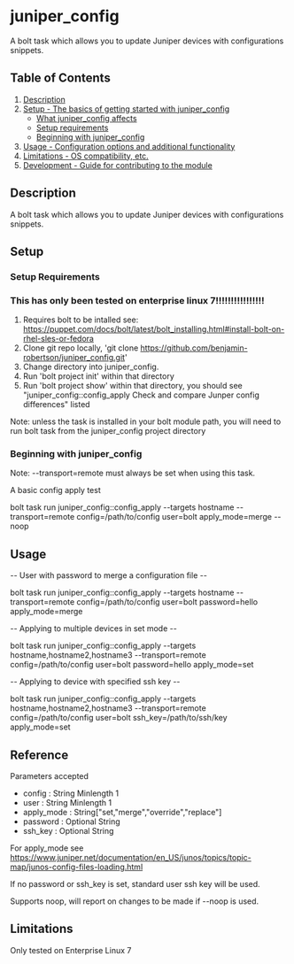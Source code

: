 # juniper_config

A bolt task which allows you to update Juniper devices with configurations snippets.

## Table of Contents

1. [Description](#description)
1. [Setup - The basics of getting started with juniper_config](#setup)
    * [What juniper_config affects](#what-juniper_config-affects)
    * [Setup requirements](#setup-requirements)
    * [Beginning with juniper_config](#beginning-with-juniper_config)
1. [Usage - Configuration options and additional functionality](#usage)
1. [Limitations - OS compatibility, etc.](#limitations)
1. [Development - Guide for contributing to the module](#development)

## Description

A bolt task which allows you to update Juniper devices with configurations snippets.

## Setup

### Setup Requirements

### This has only been tested on enterprise linux 7!!!!!!!!!!!!!!!!

1. Requires bolt to be intalled see: https://puppet.com/docs/bolt/latest/bolt_installing.html#install-bolt-on-rhel-sles-or-fedora
2. Clone git repo locally, 'git clone https://github.com/benjamin-robertson/juniper_config.git'
3. Change directory into juniper_config. 
4. Run 'bolt project init' within that directory
5. Run 'bolt project show' within that directory, you should see "juniper_config::config_apply   Check and compare Junper config differences" listed

Note: unless the task is installed in your bolt module path, you will need to run bolt task from the juniper_config project directory

### Beginning with juniper_config

Note: --transport=remote must always be set when using this task.

A basic config apply test

bolt task run juniper_config::config_apply --targets hostname --transport=remote config=/path/to/config user=bolt apply_mode=merge --noop

## Usage

-- User with password to merge a configuration file --

bolt task run juniper_config::config_apply --targets hostname --transport=remote config=/path/to/config user=bolt password=hello apply_mode=merge

-- Applying to multiple devices in set mode --

bolt task run juniper_config::config_apply --targets hostname,hostname2,hostname3 --transport=remote config=/path/to/config user=bolt password=hello apply_mode=set

-- Applying to device with specified ssh key --

bolt task run juniper_config::config_apply --targets hostname,hostname2,hostname3 --transport=remote config=/path/to/config user=bolt ssh_key=/path/to/ssh/key apply_mode=set

## Reference

Parameters accepted

- config     : String Minlength 1
- user       : String Minlength 1
- apply_mode : String["set,"merge","override","replace"]
- password   : Optional String
- ssh_key    : Optional String

For apply_mode see https://www.juniper.net/documentation/en_US/junos/topics/topic-map/junos-config-files-loading.html

If no password or ssh_key is set, standard user ssh key will be used.

Supports noop, will report on changes to be made if --noop is used. 

## Limitations

Only tested on Enterprise Linux 7

